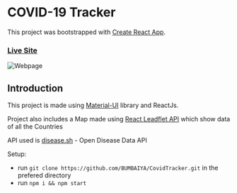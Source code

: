 # COVID-19 Tracker

This project was bootstrapped with [Create React App](https://github.com/facebook/create-react-app).

### [Live Site](https://bumbaiya.github.io/CovidTracker/)

![Webpage](https://drive.google.com/uc?export=view&id=1acie2J1TU2Ypd7FqFkIHJKyiYMM1sE_r)

## Introduction
This project is made using [Material-UI](https://mui.com/) library and ReactJs.

Project also includes a Map made using [React Leadflet API](https://react-leaflet.js.org/) which show data of all the Countries

API used is [disease.sh](https://disease.sh/) - Open Disease Data API

Setup:
- run ```git clone https://github.com/BUMBAIYA/CovidTracker.git``` in the prefered directory
- run ```npm i && npm start```